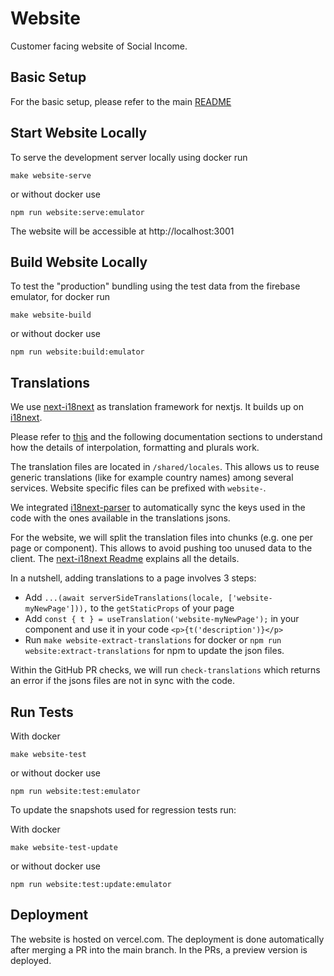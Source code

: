 # Website

Customer facing website of Social Income.

## Basic Setup

For the basic setup, please refer to the main [README](../README.md)

## Start Website Locally

To serve the development server locally using docker run

```
make website-serve
```

or without docker use

```
npm run website:serve:emulator
```

The website will be accessible at http://localhost:3001

## Build Website Locally

To test the "production" bundling using the test data from the firebase
emulator, for docker run

```
make website-build
```

or without docker use

```
npm run website:build:emulator
```

## Translations

We use [next-i18next](https://github.com/i18next/next-i18next) as
translation framework for nextjs. It builds up on
[i18next](https://www.i18next.com).

Please refer to
[this](https://www.i18next.com/translation-function/essentials) and the
following documentation sections to understand how the details of
interpolation, formatting and plurals work.

The translation files are located in `/shared/locales`. This allows us
to reuse generic translations (like for example country names) among
several services. Website specific files can be prefixed with
`website-`.

We integrated
[i18next-parser](https://github.com/i18next/i18next-parser) to
automatically sync the keys used in the code with the ones available in
the translations jsons.

For the website, we will split the translation files into chunks (e.g.
one per page or component). This allows to avoid pushing too unused data
to the client. The
[next-i18next Readme](https://github.com/i18next/next-i18next#3-project-setup)
explains all the details.

In a nutshell, adding translations to a page involves 3 steps:

- Add
  `...(await serverSideTranslations(locale, ['website-myNewPage'])),` to
  the `getStaticProps` of your page
- Add `const { t } = useTranslation('website-myNewPage');` in your
  component and use it in your code `<p>{t('description')}</p>`
- Run `make website-extract-translations` for docker or
  `npm run website:extract-translations` for npm to update the json
  files.

Within the GitHub PR checks, we will run `check-translations` which
returns an error if the jsons files are not in sync with the code.

## Run Tests

With docker

```
make website-test
```

or without docker use

```
npm run website:test:emulator
```

To update the snapshots used for regression tests run:

With docker

```
make website-test-update
```

or without docker use

```
npm run website:test:update:emulator
```

## Deployment

The website is hosted on vercel.com. The deployment is done
automatically after merging a PR into the main branch. In the PRs, a
preview version is deployed.
